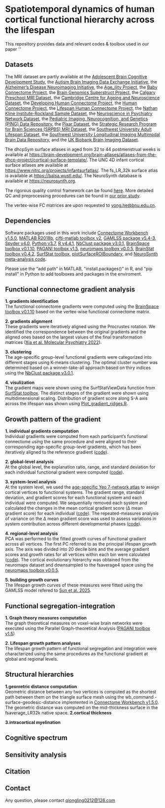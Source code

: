 # Spatiotemporal dynamics of human cortical functional hierarchy across the lifespan
This repository provides data and relevant codes & toolbox used in our paper ''

## Datasets
The MRI dataset are partly available at the [Adolescent Brain Cognitive Development Study](https://nda.nih.gov/), the [Autism Brain Imaging Data Exchange Initiative](https://fcon_1000.projects.nitrc.org/indi/abide/),
the [Alzheimer’s Disease Neuroimaging Initiative](https://adni.loni.usc.edu/), the [Age_ility Project](https://www.nitrc.org/projects/age-ility), the [Baby Connectome Project](https://nda.nih.gov/),
the [Brain Genomics Superstruct Project](https://doi.org/10.7910/DVN/25833), the [Calgary Preschool MRI Dataset](https://osf.io/axz5r/), the [Cambridge Centre for Ageing and Neuroscience Dataset](https://www.cam-can.org/index.php?content=dataset),
the [Developing Human Connectome Project](http://www.developingconnectome.org/data-release/second-data-release/), the [Human Connectome Project](https://www.humanconnectome.org), the [Lifespan Human Connectome Project](https://nda.nih.gov/), the [Nathan Kline Institute-Rockland Sample Dataset](https://fcon_1000.projects.nitrc.org/indi/pro/nki.html), the [Neuroscience in Psychiatry Network Dataset](https://nspn.org.uk/), the [Pediatric Imaging, Neurocognition, and Genetics (PING) Data Repository](http://pingstudy.ucsd.edu/),
the [Pixar Dataset](https://openfmri.org/dataset/ds000228/), the [Strategic Research Program for Brain Sciences (SRPBS) MRI Dataset](https://bicr-resource.atr.jp/srpbsopen/), the [Southwest University Adult Lifespan Dataset](http://fcon_1000.projects.nitrc.org/indi/retro/sald.html), the [Southwest University Longitudinal Imaging Multimodal Brain Data Repository](http://fcon_1000.projects.nitrc.org/indi/retro/southwestuni_qiu_index.html), and the [UK Biobank Brain Imaging Dataset](https://www.ukbiobank.ac.uk/).

The dhcpSym surface atlases in aged from 32 to 44 postmenstrual weeks is available at https://brain-development.org/brain-atlases/atlases-from-the-dhcp-project/cortical-surface-template/. The UNC 4D infant cortical surface atlases are available at https://www.nitrc.org/projects/infantsurfatlas/. The fs_LR_32k surface atlas is available at https://balsa.wustl.edu/. The NeuroSynth database is available at https://neurosynth.org.

The rigorous quality control framework can be found [here](https://github.com/sunlianglong/BrainChart-FC-Lifespan/blob/main/QC/README.md).
More detailed QC and preprocessing procedures can be found in [our prior study](https://www.biorxiv.org/content/10.1101/2023.09.12.557193v3.full).

The vertex-wise FC matrices are upon requested to yong.he@bnu.edu.cn.

## Dependencies
Software packages used in this work include [Connectome Workbench v1.5.0](https://www.humanconnectome.org/software/connectome-workbench), [MATLAB R2018b](https://www.mathworks.com/products/matlab.html), [cifti-matlab toolbox v2](https://github.com/Washington-University/cifti-matlab), [GAMLSS package v5.4-3](https://www.gamlss.com/), [Spyder v4.0](https://www.spyder-ide.org/), [Python v3.7](https://www.python.org), [R v4.4.1](https://www.r-project.org), [NbClust package v3.0.1](https://www.rdocumentation.org/packages/NbClust/versions/3.0.1/topics/NbClust), [BrainSpace toolbox v0.1.10](https://github.com/MICA-MNI/BrainSpace), [PAGANI toolbox v1.5](https://www.nitrc.org/projects/pagani_toolkit/), [neuromaps toolbox v0.0.5](https://github.com/netneurolab/neuromaps), [BrainStat toolbox v0.4.2](https://github.com/MICA-MNI/Brainstat), [SurfStat toolbox](https://mica-mni.github.io/surfstat/), [plotSurfaceROIBoundary](https://github.com/StuartJO/plotSurfaceROIBoundary), and [NeuroSynth meta-analysis code](https://github.com/NeuroanatomyAndConnectivity/gradient_analysis). 

Please use the “add path” in MATLAB, "install.packages()" in R, and "pip install" in Python to add toolboxes and packages in the enviroment.

## Functional connectome gradient analysis
**1. gradients identification**  
   The functional connectome gradients were computed using the [BrainSpace toolbox v0.1.10](https://github.com/MICA-MNI/BrainSpace) based on the vertex-wise functional connectome matrix.
   
**2. gradients alignment**  
   These gradients were iteratively aligned using the Procrustes rotation. We identified the correspondence between the original gradients and the aligned ones based on the largest values of the final transformation matrices ([Xia et al. Molecular Psychiatry 2022](https://github.com/mingruixia/MDD_ConnectomeGradient/blob/main/0_GradientCalculation/a_analysis_pipeline.m)).

**3. clustering**  
   The age-specific group-level functional gradients were categorized into different stages using K-means clustering. The optimal cluster number was determined based on a winner-take-all approach based on thiry indices using the [NbClust package v3.0.1](https://www.rdocumentation.org/packages/NbClust/versions/3.0.1/topics/NbClust).  

**4. visulization**  
   The gradient maps were shown using the SurfStatViewData function from [SurfStat toolbox](https://mica-mni.github.io/surfstat/). The distinct stages of the gradient were shown using multidimensional scaling. Distribution of gradient score along S-A axis across the lifespan was shown using [Plot_gradient_ridges.R](https://github.com/QionglingLi/LifespanGradient/blob/main/codes/First_GradientAnalysis/Plot_gradient_ridges.R).  

## Growth pattern of the gradient
**1. individual gradients computation**  
   Individual gradients were computed from each participant’s functional connectome using the same procedure and were aligned to their corresponding age-specific group-level gradients, which has been iteratively aligned to the reference gradient ([code](https://github.com/QionglingLi/LifespanGradient/blob/main/codes/Second_GrowthPattern/Compute_individal_gradient.m)).

**2. global-level analysis**  
   At the global level, the explanation ratio, range, and standard deviation for each individual functional gradient were computed ([code](https://github.com/QionglingLi/LifespanGradient/blob/main/codes/Second_GrowthPattern/Compute_gradient_measures.m)). 

**3. system-level analysis**   
   At the system level, we used the [age-specific Yeo 7-network atlas](https://github.com/sunlianglong/BrainChart-FC-Lifespan/tree/main/Age-specific_group_atlases) to assign cortical vertices to functional systems. The gradient range, standard deviation, and gradient scores for each functional system and each individual were computed. We sequentially removed each system and calculated the changes in the mean cortical gradient score (Δ mean gradient score) for each individual ([code](https://github.com/QionglingLi/LifespanGradient/blob/main/codes/Second_GrowthPattern/Compute_gradient_measures.m)). The repeated-measures analysis of variance on the Δ mean gradient score was used to assess variations in system contribution across different developmental phases ([code](https://github.com/QionglingLi/LifespanGradient/blob/main/codes/Second_GrowthPattern/Stat_system.m)).

**4. regional-level analysis**  
   PCA was performed to the fitted growth curves of functional gradient across all vertices. The first PC referred to as the principal lifespan growth axis. The axis was divided into 20 decile bins and the average gradient scores and growth rates for all vertices within each bin were calculated ([code](https://github.com/QionglingLi/LifespanGradient/blob/main/codes/Second_GrowthPattern/Lifespan_growth_axis.m)). The cortical evolutionary hierarchy was obtained from the neuromaps dataset and downsampled to the fsaverage4 space using the [neuromaps toolbox v0.0.5](https://github.com/netneurolab/neuromaps).

**5. building growth curves**  
   The lifespan growth curves of these measures were fitted using the GAMLSS model refered to [Sun et al. 2025](https://github.com/sunlianglong/BrainChart-FC-Lifespan/blob/main/Code/for-Normative-Modeling/GAMLSS_model_fitting.ipynb).

## Functional segregation-integration
**1. Graph theory measures computation**  
   The graph theoretical measures on voxel-wise brain networks were executed using the Parallel Graph-theoretical Analysis ([PAGANI toolbox v1.5](https://www.nitrc.org/projects/pagani_toolkit/))

**2. Lifespan growth pattern analyses**  
The lifespan growth pattern of functional segregation and integration were characterized using the same procedures as the functional gradient at global and regional levels.

## Structural hierarchies
**1.geometric distance computation**  
Geometric distance between any two vertices is computed as the shortest path between them on the triangle surface mesh using the wb_command -surface-geodesic-distance implemented in [Connectome Workbench v1.5.0](https://www.humanconnectome.org/software/connectome-workbench). The geometric distance was computed on the mid-thickness surface in the fsaverage_LR32k native space.
**2.cortical thickness**  

**3.intracortical myelination**  


## Cognitive spectrum

## Sensitivity analysis

## Citation

## Contact
Any question, please contact qiongling0212@126.com
